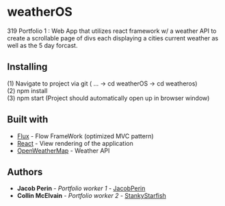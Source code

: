 # weatherOS

319 Portfolio 1 : Web App that utilizes react framework w/ a weather API to create a scrollable page of divs each displaying a cities current weather as well as the 5 day forcast.

## Installing
(1) Navigate to project via git ( ... -> cd weatherOS -> cd weatheros) <br />
(2) npm install <br />
(3) npm start (Project should automatically open up in browser window)<br />

## Built with 
* [Flux](https://facebook.github.io/flux/docs/overview.html#content) - Flow FrameWork (optimized MVC pattern)
* [React](https://reactjs.org/docs/react-api.html) - View rendering of the application
* [OpenWeatherMap](https://openweathermap.org/api) - Weather API

## Authors 
* **Jacob Perin** - *Portfolio worker 1* - [JacobPerin](https://github.com/JacobPerin)
* **Collin McElvain** - *Portfolio worker 2* - [StankyStarfish](https://github.com/StankyStarfish)